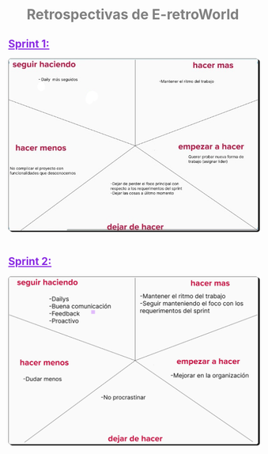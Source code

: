 <h1 style="color:gray; text-align:center;">Retrospectivas de E-retroWorld</h1>
<h2 style="color:blueviolet; text-decoration:underline">Sprint 1:</h2>
<img src="/retrospectiva/retro-Sprint1.png" alt="img retrospectiva sprint-1" style="border: 1px solid gray; border-radius:5px; box-shadow: 3px 2px;">
</br>
</br>
<h2 style="color:blueviolet;text-decoration:underline">Sprint 2:</h2>
<img src="/retrospectiva/retro-Sprint2.png" alt="img retrospectiva sprint-2" style="border: 1px solid gray; border-radius:5px; box-shadow: 3px 2px">